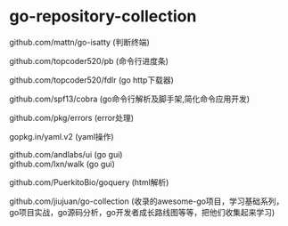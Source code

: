 # go-repository-collection
   
github.com/mattn/go-isatty (判断终端)    

github.com/topcoder520/pb  (命令行进度条)    

github.com/topcoder520/fdlr  (go http下载器)    

github.com/spf13/cobra  (go命令行解析及脚手架,简化命令应用开发)    

github.com/pkg/errors  (error处理)    

gopkg.in/yaml.v2 (yaml操作)    

github.com/andlabs/ui  (go gui)      
github.com/lxn/walk  (go gui)     

github.com/PuerkitoBio/goquery (html解析)    

github.com/jiujuan/go-collection (收录的awesome-go项目，学习基础系列，go项目实战，go源码分析，go开发者成长路线图等等，把他们收集起来学习)
